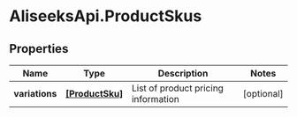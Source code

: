 # AliseeksApi.ProductSkus

## Properties
Name | Type | Description | Notes
------------ | ------------- | ------------- | -------------
**variations** | [**[ProductSku]**](ProductSku.md) | List of product pricing information  | [optional] 



